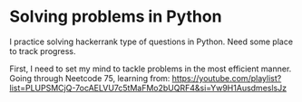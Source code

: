 # Solving problems in Python

I practice solving hackerrank type of questions in Python. Need some place to track progress.

First, I need to set my mind to tackle problems in the most efficient manner.
Going through Neetcode 75, learning from: https://youtube.com/playlist?list=PLUPSMCjQ-7ocAELVU7c5tMaFMo2bUQRF4&si=Yw9H1AusdmeslsJz
